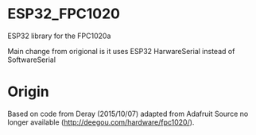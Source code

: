 # ESP32_FPC1020
ESP32 library for the FPC1020a

Main change from origional is it uses ESP32 HarwareSerial instead of SoftwareSerial


# Origin
Based on code from Deray (2015/10/07) adapted from Adafruit
Source no longer available (http://deegou.com/hardware/fpc1020/).
